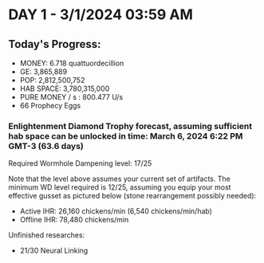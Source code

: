 # DAY 1 - 3/1/2024 03:59 AM
## Today's Progress:
- MONEY: 6.718 quattuordecillion
- GE: 3,865,889
- POP: 2,812,500,752
- HAB SPACE: 3,780,315,000
- PURE MONEY / s : 800.477 U/s
- 66 Prophecy Eggs

### Enlightenment Diamond Trophy forecast, assuming sufficient hab space can be unlocked in time: March 6, 2024 6:22 PM GMT-3 (63.6 days)
Required Wormhole Dampening level: 17/25

Note that the level above assumes your current set of artifacts. The minimum WD level required is 12/25, assuming you equip your most effective gusset as pictured below (stone rearrangement possibly needed):

- Active IHR: 26,160 chickens/min (6,540 chickens/min/hab)
- Offline IHR: 78,480 chickens/min

Unfinished researches:
- 21/30	Neural Linking
